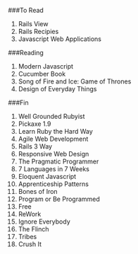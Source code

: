 ###To Read

1. Rails View
1. Rails Recipies
1. Javascript Web Applications


###Reading

1. Modern Javascript
1. Cucumber Book
1. Song of Fire and Ice: Game of Thrones
1. Design of Everyday Things

###Fin

1. Well Grounded Rubyist
1. Pickaxe 1.9
1. Learn Ruby the Hard Way
1. Agile Web Development
1. Rails 3 Way
1. Responsive Web Design
1. The Pragmatic Programmer
1. 7 Languages in 7 Weeks
1. Eloquent Javascript
1. Apprenticeship Patterns
1. Bones of Iron
1. Program or Be Programmed
1. Free
1. ReWork
1. Ignore Everybody
1. The Flinch
1. Tribes
1. Crush It